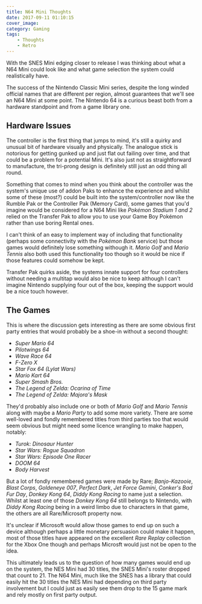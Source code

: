 ```yaml
---
title: N64 Mini Thoughts
date: 2017-09-11 01:10:15
cover_image: 
category: Gaming
tags:
    - Thoughts
    - Retro
---
```


With the SNES Mini edging closer to release I was thinking about what a N64 Mini could look like and what game selection the system could realistically have.

<!-- more -->

The success of the Nintendo Classic Mini series, despite the long winded official names that are different per region, almost guarantees that we'll see an N64 Mini at some point. The Nintendo 64 is a curious beast both from a hardware standpoint and from a game library one.

## Hardware Issues

The controller is the first thing that jumps to mind, it's still a quirky and unusual bit of hardware visually and physically. The analogue stick is notorious for getting gunked up and just flat out failing over time, and that could be a problem for a potential Mini. It's also just not as straightforward to manufacture, the tri-prong design is definitely still just an odd thing all round.

Something that comes to mind when you think about the controller was the system's unique use of addon Paks to enhance the experience and whilst some of these (most?) could be built into the system/controller now like the Rumble Pak or the Controller Pak (Memory Card), some games that you'd imagine would be considered for a N64 Mini like *Pokémon Stadium 1 and 2* relied on the Transfer Pak to allow you to use your Game Boy Pokémon rather than use boring Rental ones.

I can't think of an easy to implement way of including that functionality (perhaps some connectivity with the *Pokémon Bank* service) but those games would definitely lose something withough it. *Mario Golf* and *Mario Tennis* also both used this functionality too though so it would be nice if those features could somehow be kept.

Transfer Pak quirks aside, the systems innate support for four controllers without needing a multitap would also be nice to keep although I can't imagine Nintendo supplying four out of the box, keeping the support would be a nice touch however.

## The Games

This is where the discussion gets interesting as there are some obvious first party entries that would probably be a shoe-in without a second thought:

* *Super Mario 64*
* *Pilotwings 64*
* *Wave Race 64*
* *F-Zero X*
* *Star Fox 64 (Lylat Wars)*
* *Mario Kart 64*
* *Super Smash Bros.*
* *The Legend of Zelda: Ocarina of Time*
* *The Legend of Zelda: Majora's Mask*

They'd probably also include one or both of *Mario Golf* and *Mario Tennis* along with maybe a *Mario Party* to add some more variety. There are some well-loved and fondly remembered titles from third parties too that would seem obvious but might need some licence wrangling to make happen, notably:

* *Turok: Dinosaur Hunter*
* *Star Wars: Rogue Squadron*
* *Star Wars: Episode One Racer*
* *DOOM 64*
* *Body Harvest*

But a lot of fondly remembered games were made by Rare; *Banjo-Kazooie*, *Blast Corps*, *Goldeneye 007*, *Perfect Dark*, *Jet Force Gemini*, *Conker's Bad Fur Day*, *Donkey Kong 64*, *Diddy Kong Racing* to name just a selection. Whilst at least one of those *Donkey Kong 64* still belongs to Nintendo, with *Diddy Kong Racing* being in a weird limbo due to characters in that game, the others are all Rare/Microsoft property now.

It's unclear if Microsoft would allow those games to end up on such a device although perhaps a little monetary persuasion could make it happen, most of those titles have appeared on the excellent *Rare Replay* collection for the Xbox One though and perhaps Microsft would just not be open to the idea.

This ultimately leads us to the question of how many games would end up on the system, the NES Mini had 30 titles, the SNES Mini's roster dropped that count to 21. The N64 Mini, much like the SNES has a library that could easily hit the 30 titles the NES Mini had depending on third party involvement but I could just as easily see them drop to the 15 game mark and rely mostly on first party output.